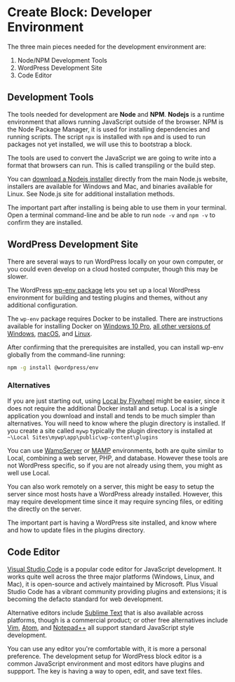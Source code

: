 
# Create Block: Developer Environment

The three main pieces needed for the development environment are:

1. Node/NPM Development Tools
2. WordPress Development Site
3. Code Editor

## Development Tools

The tools needed for development are **Node** and **NPM**. **Nodejs** is a runtime environment that allows running JavaScript outside of the browser. NPM is the Node Package Manager, it is used for installing dependencies and running scripts. The script `npx` is installed with `npm` and is used to run packages not yet installed, we will use this to bootstrap a block.

The tools are used to convert the JavaScript we are going to write into a format that browsers can run. This is called transpiling or the build step.

You can [download a Nodejs installer](https://nodejs.org/en/download/) directly from the main Node.js website, installers are available for Windows and Mac, and binaries available for Linux. See Node.js site for additional installation methods.

The important part after installing is being able to use them in your terminal. Open a terminal command-line and be able to run `node -v` and `npm -v` to confirm they are installed.


## WordPress Development Site

There are several ways to run WordPress locally on your own computer, or you could even develop on a cloud hosted computer, though this may be slower.

The WordPress [wp-env package](https://www.npmjs.com/package/@wordpress/env) lets you set up a local WordPress environment for building and testing plugins and themes, without any additional configuration.

The `wp-env` package requires Docker to be installed. There are instructions available for installing Docker on [Windows 10 Pro](https://docs.docker.com/docker-for-windows/install/), [all other versions of Windows](https://docs.docker.com/toolbox/toolbox_install_windows/), [macOS](https://docs.docker.com/docker-for-mac/install/), and [Linux](https://docs.docker.com/v17.12/install/linux/docker-ce/ubuntu/#install-using-the-convenience-script).


After confirming that the prerequisites are installed, you can install wp-env globally from the command-line running:

```bash
npm -g install @wordpress/env
```

### Alternatives

If you are just starting out, using [Local by Flywheel](https://localbyflywheel.com/) might be easier, since it does not require the additional Docker install and setup. Local is a single application you download and install and tends to be much simpler than alternatives. You will need to know where the plugin directory is installed. If you create a site called `mywp` typically the plugin directory is installed at `~\Local Sites\mywp\app\public\wp-content\plugins`

You can use [WampServer](http://www.wampserver.com/en/) or
[MAMP](https://www.mamp.info/) environments, both are quite similar to
Local, combining a web server, PHP, and database. However these tools
are not WordPress specific, so if you are not already using them, you might as
well use Local.

You can also work remotely on a server, this might be easy to setup the server since most hosts have a WordPress already installed. However, this may require development time since it may require syncing files, or editing the directly on the server.

The important part is having a WordPress site installed, and know where and how to update files in the plugins directory.

## Code Editor

[Visual Studio Code](https://code.visualstudio.com/) is a popular code editor for JavaScript development. It works quite well across the three major platforms (Windows, Linux, and Mac), it is open-source and actively maintained by Microsoft. Plus Visual Studio Code has a vibrant community providing plugins and extensions; it is becoming the defacto standard for web development.

Alternative editors include [Sublime Text](https://www.sublimetext.com/) that is also available across platforms, though is a commercial product; or other free alternatives include [Vim](https://www.vim.org/), [Atom](https://atom.io/), and [Notepad++](https://notepad-plus-plus.org/) all support standard JavaScript style development.

You can use any editor you're comfortable with, it is more a personal preference. The development setup for WordPress block editor is a common JavaScript environment and most editors have plugins and suppport. The key is having a way to open, edit, and save text files.
